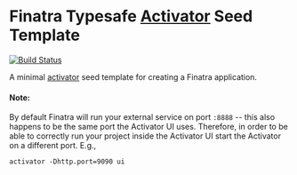 # Finatra Typesafe [Activator](https://www.typesafe.com/get-started) Seed Template

[![Build Status](https://secure.travis-ci.org/twitter/finatra-activator-seed.png?branch=master)](http://travis-ci.org/twitter/finatra-activator-seed?branch=master)

A minimal [activator](https://www.typesafe.com/get-started) seed template for creating a Finatra application.

#### Note:
By default Finatra will run your external service on port `:8888` -- this also happens to be the same port the Activator UI uses. Therefore, in order to be able to correctly run your project inside the Activator UI start the Activator on a different port. E.g.,

```
activator -Dhttp.port=9090 ui
```
